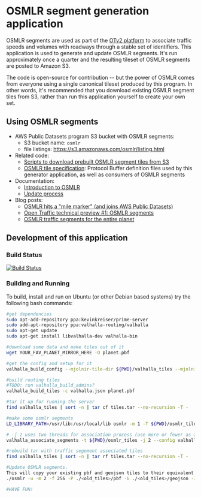 # OSMLR segment generation application

OSMLR segments are used as part of the [OTv2 platform](https://github.com/opentraffic/otv2-platform) to associate traffic speeds and volumes with roadways through a stable set of identifiers. This application is used to generate and update OSMLR segments. It's run approximately once a quarter and the resulting tileset of OSMLR segments are posted to Amazon S3.

The code is open-source for contribution -- but the power of OSMLR comes from everyone using a single canonical tileset produced by this program. In other words, it's recommended that you download existing OSMLR segment tiles from S3, rather than run this application yourself to create your own set.

## Using OSMLR segments

- AWS Public Datasets program S3 bucket with OSMLR segments:
  - S3 bucket name: `osmlr`
  - file listings: https://s3.amazonaws.com/osmlr/listing.html
- Related code:
  - [Scripts to download prebuilt OSMLR segment tiles from S3](py/README.md)
  - [OSMLR tile specification](https://github.com/opentraffic/osmlr-tile-spec): Protocol Buffer definition files used by this generator application, as well as consumers of OSMLR segments
- Documentation:
  - [Introduction to OSMLR](docs/intro.md)
  - [Update process](docs/osmlr_updates.md)
- Blog posts:
  - [OSMLR hits a "mile marker" (and joins AWS Public Datasets)](https://mapzen.com/blog/osmlr-released-as-public-dataset/)
  - [Open Traffic technical preview #1: OSMLR segments](https://mapzen.com/blog/open-traffic-osmlr-technical-preview/)
  - [OSMLR traffic segments for the entire planet](https://mapzen.com/blog/osmlr-2nd-technical-preview/)

## Development of this application

### Build Status

[![Build Status](https://travis-ci.org/opentraffic/osmlr.svg?branch=master)](https://travis-ci.org/opentraffic/osmlr)

### Building and Running

To build, install and run on Ubuntu (or other Debian based systems) try the following bash commands:

```bash
#get dependencies
sudo apt-add-repository ppa:kevinkreiser/prime-server
sudo add-apt-repository ppa:valhalla-routing/valhalla
sudo apt-get update
sudo apt-get install libvalhalla-dev valhalla-bin

#download some data and make tiles out of it
wget YOUR_FAV_PLANET_MIRROR_HERE -O planet.pbf

#get the config and setup for it
valhalla_build_config --mjolnir-tile-dir ${PWD}/valhalla_tiles --mjolnir-tile-extract ${PWD}/valhalla_tiles.tar --mjolnir-timezone ${PWD}/valhalla_tiles/timezones.sqlite --mjolnir-admin ${PWD}/valhalla_tiles/admins.sqlite > valhalla.json

#build routing tiles
#TODO: run valhalla_build_admins?
valhalla_build_tiles -c valhalla.json planet.pbf

#tar it up for running the server
find valhalla_tiles | sort -n | tar cf tiles.tar --no-recursion -T -

#make some osmlr segments
LD_LIBRARY_PATH=/usr/lib:/usr/local/lib osmlr -m 1 -T ${PWD}/osmlr_tiles valhalla.json

# -j 2 uses two threads for association process (use more or fewer as available cores permit)
valhalla_associate_segments -t ${PWD}/osmlr_tiles -j 2 --config valhalla.json

#rebuild tar with traffic segement associated tiles
find valhalla_tiles | sort -n | tar rf tiles.tar --no-recursion -T -

#Update OSMLR segments.  
This will copy your existing pbf and geojson tiles to their equivalent output directories and update the tiles as needed.  Features will be removed add added from the feature collection in the geojson tiles.  Moreover, segements that no longer exist in the valhalla tiles will be cleared and a deletion date will be set. 
./osmlr -u -m 2 -f 256 -P ./<old_tiles>/pbf -G ./<old_tiles>/geojson -J ./<new_tiles>/geojson -T ./<new_tiles>/pbf --config valhalla.json

#HAVE FUN!
```
